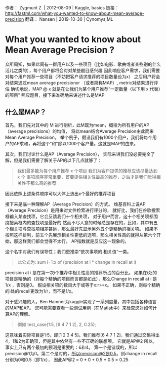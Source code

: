 作者： Zygmunt Z. | 2012-08-09 | Kaggle, basics
链接： http://fastml.com/what-you-wanted-to-know-about-mean-average-precision
翻译： Nansen | 2019-10-30 | Cynomys,ML

# What you wanted to know about Mean Average Precision ?

众所周知，如果此间有一群用户以及一些项目（比如电影、歌曲或者某些别的什么活儿之类的），每个用户都将会对对某些题目感兴趣
因此响应客户需求，我们需要对每个用户推荐一些项目（不妨把客户请求推荐的项目数量设为x）
之后用户将会对结果通过mean average precisionor （或者简称MAP）, metric对结果进行评估
确切地说，MAP @ x 就是在让我们为某个用户推荐“一定数量（以下用 x 代替）的项目”
照应题目，接下来准确地来讲述什么是MAP

## 什么是MAP？

首先，我们先对其中的 M 进行剖析，此M既为mean，概括为所有用户的AP（average precisions）的均值，
将此mean结合Average Precision由此而来Mean Average Precision。
举个例子，假设我们有1000个用户，我们将每个用户的AP求和，再将这个“和”除以1000个客户量。这就是MAP的由来。

其次，我们讨论什么是AP（Average Precision），
实际来讲我们没必要完全了解，但是我们需要了解关于AP的以下几点就够了：
>我们最多能为每个用户推荐 x 个项目
>我们为客户提供的推荐应该尽量达到 x 个
>事项顺序非常重要，首要提供相关性最高的推荐，之后才是我们觉得相关性不那么高的推荐

因此依照上述条件顺序可以大体上选出x个最好的推荐项目

接下来是临一种理解AP（Average Precision）的方式。
维基百科上说AP（Average Precision）是用来对文件检索进行评分的，
就好比，我们在谷歌搜索框输入某查找项，它会反馈我们十个相关项，
对于用户而言，这十个相关项都围绕搜索框内的查找项是最好的
然而不尽人意的时候总是存在的，比如，其中有五个相关项与查找项相差甚远，那么最好先显示另外五个更精确的相关项。
如果不按照这样排列，前五个先展示相关性更低的选项，那么相关性高的就得从第六个开始，那这样我们都会觉得不太行。
AP指数就是反应这一现象的。

这个名字对我们有误导性；我们更推崇“依次事项的 相关值”一类。

>此公式为: sum i=1:x of (precision at i * change in recall at i) 

precision at i 是在第一次i个推荐中相关性高的推荐所占的百分比。
如果在i处的项目是精确的（对每个精确的项目而言都是如此），那么Change in recall at i 是 1/x ，否则是0。
假设相关项的数目大于或等于x:r>=x。
如果不正确，则每个精确的i处的recall更改为1/r，而不是1/x。

对于感兴趣的人，Ben Hamner为kaggle实现了一系列度量，其中包括各种语言的MAP和AP。
您可能需要查看一些测试用例（在Matlab中）来检查您对如何计算AP的理解。
>例如 test_case(1:5, [6 4 7 1 2], 2, 0.25);

这意味着实际项目是1:5，即[1 2 3 4 5]。我们推荐[6 4 7 1 2]，我们通过交集得出4，1和2为正确项，但是其中依然有一些不正确的联想项。
它就是AP@2
所以，事实上只有两个最初的预测是重要的：6和4。
第一个是错误的，所以precision@1为0。第二个是对的，所以precision@2是0.5。则change in recall分别为0和0.5（即1/x），
因此AP@2 = 0 * 0 + 0.5 * 0.5 = 0.25

